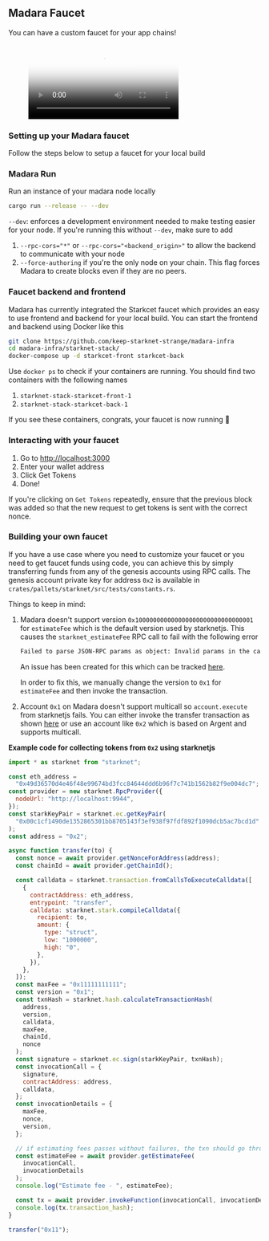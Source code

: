 ## Madara Faucet

You can have a custom faucet for your app chains!

<figure class="video_container">
  <video controls="true" allowfullscreen="true" poster="videos/starkcet_demo.mp4">
    <source src="videos/starkcet_demo.mp4" type="video/mp4">
  </video>
</figure>

### Setting up your Madara faucet

Follow the steps below to setup a faucet for your local build

### Madara Run

Run an instance of your madara node locally

```bash
cargo run --release -- --dev
```

`--dev`: enforces a development environment needed to make testing easier for
your node. If you're running this without `--dev`, make sure to add

1. `--rpc-cors="*"` or `--rpc-cors="<backend_origin>"` to allow the backend to
   communicate with your node
2. `--force-authoring` if you're the only node on your chain. This flag forces
   Madara to create blocks even if they are no peers.

### Faucet backend and frontend

Madara has currently integrated the Starkcet faucet which provides an easy to
use frontend and backend for your local build. You can start the frontend and
backend using Docker like this

```bash
git clone https://github.com/keep-starknet-strange/madara-infra
cd madara-infra/starknet-stack/
docker-compose up -d starkcet-front starkcet-back
```

Use `docker ps` to check if your containers are running. You should find two
containers with the following names

1. `starknet-stack-starkcet-front-1`
2. `starknet-stack-starkcet-back-1`

If you see these containers, congrats, your faucet is now running 🎉

### Interacting with your faucet

1. Go to <http://localhost:3000>
2. Enter your wallet address
3. Click Get Tokens
4. Done!

If you're clicking on `Get Tokens` repeatedly, ensure that the previous block
was added so that the new request to get tokens is sent with the correct nonce.

### Building your own faucet

If you have a use case where you need to customize your faucet or you need to
get faucet funds using code, you can achieve this by simply transferring funds
from any of the genesis accounts using RPC calls. The genesis account private
key for address `0x2` is available in
`crates/pallets/starknet/src/tests/constants.rs`.

Things to keep in mind:

1. Madara doesn't support version `0x100000000000000000000000000000001` for
   `estimateFee` which is the default version used by starknetjs. This causes
   the `starknet_estimateFee` RPC call to fail with the following error

   ```bash
   Failed to parse JSON-RPC params as object: Invalid params in the call: unknown variant `0x100000000000000000000000000000001`, expected `0x0` or `0x1` at line 1 column 603
   ```

   An issue has been created for this which can be tracked
   [here](https://github.com/keep-starknet-strange/madara/issues/646).

   In order to fix this, we manually change the version to `0x1` for
   `estimateFee` and then invoke the transaction.

2. Account `0x1` on Madara doesn't support multicall so `account.execute` from
   starknetjs fails. You can either invoke the transfer transaction as shown
   [here](https://github.com/keep-starknet-strange/madara/blob/c916046adf9d7ea52131442090fae654ba6b234d/tests/util/starknet.ts#L241)
   or use an account like `0x2` which is based on Argent and supports multicall.

**Example code for collecting tokens from `0x2` using starknetjs**

```javascript
import * as starknet from "starknet";

const eth_address =
  "0x49d36570d4e46f48e99674bd3fcc84644ddd6b96f7c741b1562b82f9e004dc7";
const provider = new starknet.RpcProvider({
  nodeUrl: "http://localhost:9944",
});
const starkKeyPair = starknet.ec.getKeyPair(
  "0x00c1cf1490de1352865301bb8705143f3ef938f97fdf892f1090dcb5ac7bcd1d"
);
const address = "0x2";

async function transfer(to) {
  const nonce = await provider.getNonceForAddress(address);
  const chainId = await provider.getChainId();

  const calldata = starknet.transaction.fromCallsToExecuteCalldata([
    {
      contractAddress: eth_address,
      entrypoint: "transfer",
      calldata: starknet.stark.compileCalldata({
        recipient: to,
        amount: {
          type: "struct",
          low: "1000000",
          high: "0",
        },
      }),
    },
  ]);
  const maxFee = "0x11111111111";
  const version = "0x1";
  const txnHash = starknet.hash.calculateTransactionHash(
    address,
    version,
    calldata,
    maxFee,
    chainId,
    nonce
  );
  const signature = starknet.ec.sign(starkKeyPair, txnHash);
  const invocationCall = {
    signature,
    contractAddress: address,
    calldata,
  };
  const invocationDetails = {
    maxFee,
    nonce,
    version,
  };

  // if estimating fees passes without failures, the txn should go through
  const estimateFee = await provider.getEstimateFee(
    invocationCall,
    invocationDetails
  );
  console.log("Estimate fee - ", estimateFee);

  const tx = await provider.invokeFunction(invocationCall, invocationDetails);
  console.log(tx.transaction_hash);
}

transfer("0x11");
```
